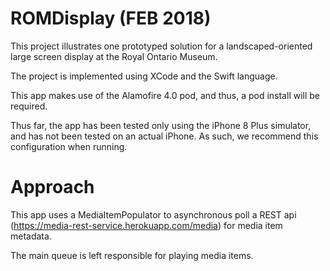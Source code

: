 # ROMDisplay (FEB 2018)

This project illustrates one prototyped solution for a landscaped-oriented large screen display at the Royal Ontario Museum.

The project is implemented using XCode and the Swift language.

This app makes use of the Alamofire 4.0 pod, and thus, a pod install will be required.

Thus far, the app has been tested only using the iPhone 8 Plus simulator, and has not been tested on an actual iPhone. As such, we recommend this configuration when running.

# Approach

This app uses a MediaItemPopulator to asynchronous poll a REST api (https://media-rest-service.herokuapp.com/media) for media item metadata.

The main queue is left responsible for playing media items.
